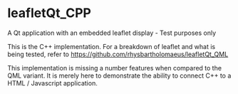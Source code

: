 # leafletQt_CPP
A Qt application with an embedded leaflet display - Test purposes only

This is the C++ implementation. For a breakdown of leaflet and what is being tested, refer to https://github.com/rhysbartholomaeus/leafletQt_QML

This implementation is missing a number features when compared to the QML variant. It is merely here to demonstrate the ability to connect C++ to a HTML / Javascript application.

